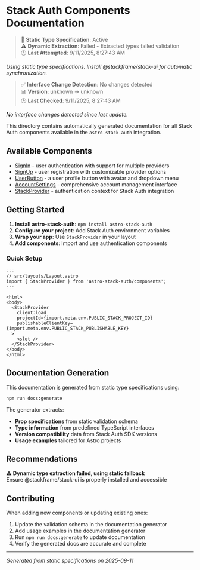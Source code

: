# Stack Auth Components Documentation

> 📝 **Static Type Specification**: Active  
> ⚠️ **Dynamic Extraction**: Failed - Extracted types failed validation  
> 🕒 **Last Attempted**: 9/11/2025, 8:27:43 AM

*Using static type specifications. Install @stackframe/stack-ui for automatic synchronization.*

> ✅ **Interface Change Detection**: No changes detected  
> 📊 **Version**: unknown → unknown  
> 🕒 **Last Checked**: 9/11/2025, 8:27:43 AM

*No interface changes detected since last update.*

This directory contains automatically generated documentation for all Stack Auth components available in the `astro-stack-auth` integration.

## Available Components

- [SignIn](./signin.md) - user authentication with support for multiple providers
- [SignUp](./signup.md) - user registration with customizable provider options
- [UserButton](./userbutton.md) - a user profile button with avatar and dropdown menu
- [AccountSettings](./accountsettings.md) - comprehensive account management interface
- [StackProvider](./stackprovider.md) - authentication context for Stack Auth integration

## Getting Started

1. **Install astro-stack-auth**: `npm install astro-stack-auth`
2. **Configure your project**: Add Stack Auth environment variables
3. **Wrap your app**: Use `StackProvider` in your layout
4. **Add components**: Import and use authentication components

### Quick Setup

```astro
---
// src/layouts/Layout.astro
import { StackProvider } from 'astro-stack-auth/components';
---

<html>
<body>
  <StackProvider 
    client:load
    projectId={import.meta.env.PUBLIC_STACK_PROJECT_ID}
    publishableClientKey={import.meta.env.PUBLIC_STACK_PUBLISHABLE_KEY}
  >
    <slot />
  </StackProvider>
</body>
</html>
```

## Documentation Generation

This documentation is generated from static type specifications using:

```bash
npm run docs:generate
```

The generator extracts:
- **Prop specifications** from static validation schema
- **Type information** from predefined TypeScript interfaces
- **Version compatibility** data from Stack Auth SDK versions
- **Usage examples** tailored for Astro projects


## Recommendations

⚠️ **Dynamic type extraction failed, using static fallback**  
Ensure @stackframe/stack-ui is properly installed and accessible



## Contributing

When adding new components or updating existing ones:

1. Update the validation schema in the documentation generator
2. Add usage examples in the documentation generator
3. Run `npm run docs:generate` to update documentation
4. Verify the generated docs are accurate and complete

---

*Generated from static specifications on 2025-09-11*

